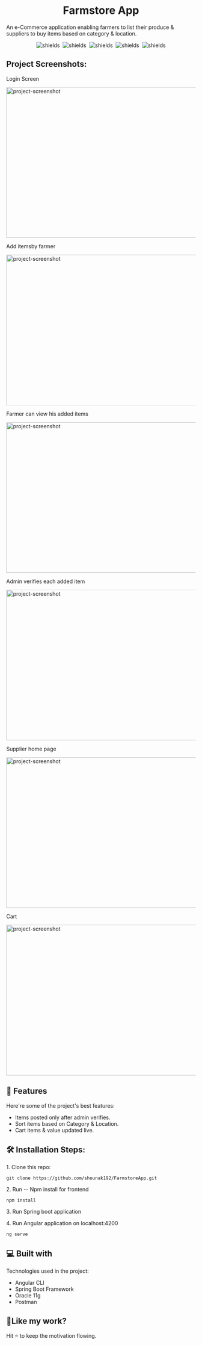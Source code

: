 <h1 align="center" id="title">Farmstore App</h1>

<p id="description">An e-Commerce application enabling farmers to list their produce &amp; suppliers to buy items based on category &amp; location.</p>

<p align="center"><img src="https://img.shields.io/badge/Angular-12.2.1-red" alt="shields">&nbsp;&nbsp;<img src="https://img.shields.io/badge/Spring%20Boot%20-4.7.0-brightgreen" alt="shields">&nbsp;&nbsp;<img src="https://img.shields.io/badge/Node-14.16.1-yellowgreen" alt="shields">&nbsp;&nbsp;<img src="https://img.shields.io/badge/npm-16.14.2-critical" alt="shields">&nbsp;&nbsp;<img src="https://img.shields.io/badge/Oracle-11.1.0.6-orange" alt="shields"></p>

<h2>Project Screenshots:</h2>

<p>Login Screen</p>
<img src="https://github.com/shounak192/FarmstoreApp/blob/main/screenshots/6.jpeg" alt="project-screenshot" width="800" height="400/"> <br>

<p>Add itemsby farmer</p>
<img src="https://github.com/shounak192/FarmstoreApp/blob/main/screenshots/1.jpeg" alt="project-screenshot" width="800" height="400/"> <br>

<p>Farmer can view his added items</p>
<img src="https://github.com/shounak192/FarmstoreApp/blob/main/screenshots/2.jpeg" alt="project-screenshot" width="800" height="400/"> <br>

<p>Admin verifies each added item</p>
<img src="https://github.com/shounak192/FarmstoreApp/blob/main/screenshots/3.jpeg" alt="project-screenshot" width="800" height="400/"> <br>

<p>Supplier home page</p>
<img src="https://github.com/shounak192/FarmstoreApp/blob/main/screenshots/4.jpeg" alt="project-screenshot" width="800" height="400/"> <br>

<p>Cart</p>
<img src="https://github.com/shounak192/FarmstoreApp/blob/main/screenshots/5.jpeg" alt="project-screenshot" width="800" height="400/"> <br>

  
  
<h2>🧐 Features</h2>

Here're some of the project's best features:

*   Items posted only after admin verifies.
*   Sort items based on Category & Location.
*   Cart items & value updated live.



<h2>🛠️ Installation Steps:</h2>

<p>1. Clone this repo:</p>

```
git clone https://github.com/shounak192/FarmstoreApp.git
```

<p>2. Run -- Npm install for frontend</p>

```
npm install
```

<p>3. Run Spring boot application</p>

<p>4. Run Angular application on localhost:4200</p>

```
ng serve
```



  
  
<h2>💻 Built with</h2>

Technologies used in the project:

*   Angular CLI
*   Spring Boot Framework
*   Oracle 11g
*   Postman



<h2>💖Like my work?</h2>

Hit ⭐ to keep the motivation flowing.
